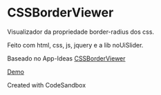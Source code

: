 # CSSBorderViewer

Visualizador da propriedade border-radius dos css.

Feito com html, css, js, jquery e a lib noUiSlider.

Baseado no App-Ideas <a href="https://github.com/florinpop17/app-ideas/blob/master/Projects/1-Beginner/Border-Radius-Previewer.md">CSSBorderViewer</a>

<a href="https://dem6p.csb.app/">Demo</a>

Created with CodeSandbox
